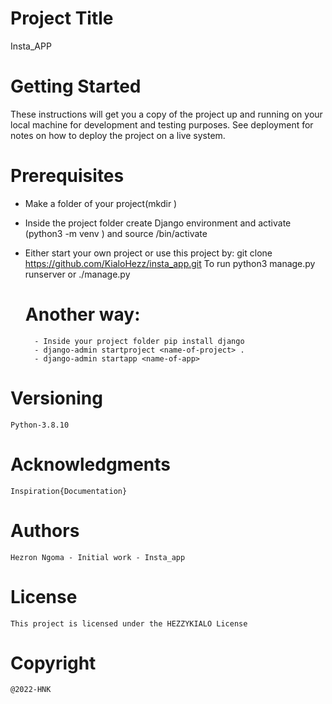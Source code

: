 # Project Title

Insta_APP

# Getting Started
These instructions will get you a copy of the project up and running on your local machine for development and testing purposes. See deployment for notes on how to deploy the project on a live system.

# Prerequisites
- Make a folder of your project(mkdir <name-folder>)
- Inside the project folder create Django environment and activate (python3 -m venv <name-of-enviroment>) and source <name-of-environment>/bin/activate
- Either start your own project or use this project by:
        git clone https://github.com/KialoHezz/insta_app.git
        To run python3 manage.py runserver or ./manage.py

    # Another way:
        - Inside your project folder pip install django
        - django-admin startproject <name-of-project> .
        - django-admin startapp <name-of-app>

# Versioning
    Python-3.8.10


# Acknowledgments
    Inspiration{Documentation}


# Authors
    Hezron Ngoma - Initial work - Insta_app


# License 
    This project is licensed under the HEZZYKIALO License 

# Copyright
    @2022-HNK
